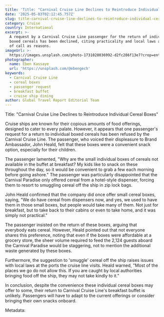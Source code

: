 ```yaml
---
title: 'Title: "Carnival Cruise Line Declines to Reintroduce Individual Cereal Boxes"'
date: '2025-05-03T02:12:45.757Z'
slug: title-carnival-cruise-line-declines-to-reintroduce-individual-cereal-boxes
category: Cruise
country: International
excerpt: >-
  A request by a Carnival Cruise Line passenger for the return of individual
  boxed cereals has been declined, citing practicality and local laws at ports
  of call as reasons.
imageUrl: >-
  https://images.unsplash.com/photo-1731028036992-d2fc286f13e7?crop=entropy&cs=tinysrgb&fit=max&fm=jpg&ixid=M3w3Mzk5OTB8MHwxfHNlYXJjaHwxfHxDYXJuaXZhbCUyMENydWlzZSUyMExpbmV8ZW58MHwwfHx8MTc0NjIzODMzNnww&ixlib=rb-4.0.3&q=80&w=1080
photographer:
  name: Eben Kassaye
  url: 'https://unsplash.com/@ebengech'
keywords:
  - Carnival Cruise Line
  - cereal boxes
  - passenger request
  - breakfast buffet
  - cruise ship dining
author: Global Travel Report Editorial Team
---
```

Title: "Carnival Cruise Line Declines to Reintroduce Individual Cereal Boxes"

Cruise ships are known for their copious amounts of food offerings, designed to cater to every palate. However, it appears that one passenger's request for a return to individual boxed cereals has been refused by the Carnival Cruise Line. The passenger, who voiced their displeasure to Brand Ambassador, John Heald, felt that these boxes were a convenient snack option, especially for their children.

The passenger lamented, "Why are the small individual boxes of cereals not available in the buffet at breakfast? My kids like to snack on these throughout the day, so it would be convenient to grab a few each morning before going ashore." The passenger was particularly disappointed that the Carnival Paradise only offered cereal from a hotel-style dispenser, forcing them to resort to smuggling cereal off the ship in zip lock bags.

John Heald confirmed that the company did once offer small cereal boxes, saying, "We do have cereal from dispensers now, and yes, we used to have them in those small boxes, but people would take many of them. Not just for breakfast, but to take back to their cabins or even to take home, and it was simply not practical."

The passenger insisted on the return of these boxes, arguing that everybody eats cereal. However, Heald pointed out that not everyone shares this preference, noting that even if the boxes were affordable at a grocery store, the sheer volume required to feed the 2,124 guests aboard the Carnival Paradise would be staggering, not to mention the additional waste generated by these boxes.

Furthermore, the suggestion to 'smuggle' cereal off the ship raises issues with local laws at the ports the cruise line visits. Heald warned, "Most of the places we go do not allow this. If you are caught by local authorities bringing food off the ship, they may not take kindly to it."

In conclusion, despite the convenience these individual cereal boxes may offer to some, their return to Carnival Cruise Line's breakfast buffet is unlikely. Passengers will have to adapt to the current offerings or consider bringing their own snacks onboard.

Metadata:
